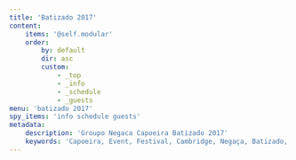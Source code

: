 ```yaml
---
title: 'Batizado 2017'
content:
    items: '@self.modular'
    order:
        by: default
        dir: asc
        custom:
            - _top
            - _info
            - _schedule
            - _guests
menu: 'batizado 2017'
spy_items: 'info schedule guests'
metadata:
    description: 'Groupo Negaca Capoeira Batizado 2017'
    keywords: 'Capoeira, Event, Festival, Cambridge, Negaça, Batizado, 2017, Contrameste, Mestre, Boneco, Hiram, Chitaozinho, Olho De Gato, Parente, Pedro, Pernalonga, Santana, Poncianinho, Zangado'
---
```


